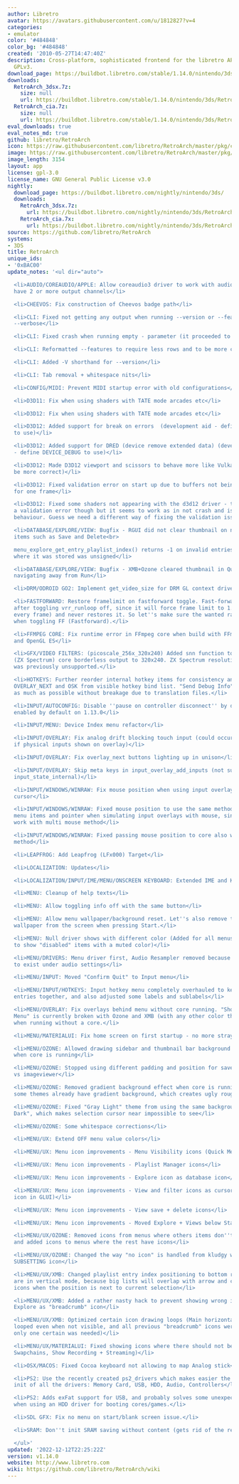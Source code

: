 ```yaml
---
author: Libretro
avatar: https://avatars.githubusercontent.com/u/1812827?v=4
categories:
- emulator
color: '#484848'
color_bg: '#484848'
created: '2010-05-27T14:47:40Z'
description: Cross-platform, sophisticated frontend for the libretro API. Licensed
  GPLv3.
download_page: https://buildbot.libretro.com/stable/1.14.0/nintendo/3ds
downloads:
  RetroArch_3dsx.7z:
    size: null
    url: https://buildbot.libretro.com/stable/1.14.0/nintendo/3ds/RetroArch_3dsx.7z
  RetroArch_cia.7z:
    size: null
    url: https://buildbot.libretro.com/stable/1.14.0/nintendo/3ds/RetroArch_cia.7z
eval_downloads: true
eval_notes_md: true
github: libretro/RetroArch
icon: https://raw.githubusercontent.com/libretro/RetroArch/master/pkg/ctr/assets/default.png
image: https://raw.githubusercontent.com/libretro/RetroArch/master/pkg/ctr/assets/libretro_banner.png
image_length: 3154
layout: app
license: gpl-3.0
license_name: GNU General Public License v3.0
nightly:
  download_page: https://buildbot.libretro.com/nightly/nintendo/3ds/
  downloads:
    RetroArch_3dsx.7z:
      url: https://buildbot.libretro.com/nightly/nintendo/3ds/RetroArch_3dsx.7z
    RetroArch_cia.7x:
      url: https://buildbot.libretro.com/nightly/nintendo/3ds/RetroArch_cia.7z
source: https://github.com/libretro/RetroArch
systems:
- 3DS
title: RetroArch
unique_ids:
- '0xBAC00'
update_notes: '<ul dir="auto">

  <li>AUDIO/COREAUDIO/APPLE: Allow coreaudio3 driver to work with audio devices that
  have 2 or more output channels</li>

  <li>CHEEVOS: Fix construction of Cheevos badge path</li>

  <li>CLI: Fixed not getting any output when running --version or --features without
  --verbose</li>

  <li>CLI: Fixed crash when running empty - parameter (it proceeded to content loading)</li>

  <li>CLI: Reformatted --features to require less rows and to be more consistent</li>

  <li>CLI: Added -V shorthand for --version</li>

  <li>CLI: Tab removal + whitespace nits</li>

  <li>CONFIG/MIDI: Prevent MIDI startup error with old configurations</li>

  <li>D3D11: Fix when using shaders with TATE mode arcades etc</li>

  <li>D3D12: Fix when using shaders with TATE mode arcades etc</li>

  <li>D3D12: Added support for break on errors  (development aid - define DEVICE_DEBUG
  to use)</li>

  <li>D3D12: Added support for DRED (device remove extended data) (development aid
  - define DEVICE_DEBUG to use)</li>

  <li>D3D12: Made D3D12 viewport and scissors to behave more like Vulkan drivers (or
  be more correct)</li>

  <li>D3D12: Fixed validation error on start up due to buffers not being setup correctly
  for one frame</li>

  <li>D3D12: Fixed some shaders not appearing with the d3d12 driver - this reintroduces
  a validation error though but it seems to work as in not crash and is the old RA
  behaviour. Guess we need a different way of fixing the validation issue.</li>

  <li>DATABASE/EXPLORE/VIEW: Bugfix - RGUI did not clear thumbnail on non-playlist
  items such as Save and Delete<br>

  menu_explore_get_entry_playlist_index() returns -1 on invalid entries, but the variable
  where it was stored was unsigned</li>

  <li>DATABASE/EXPLORE/VIEW: Bugfix - XMB+Ozone cleared thumbnail in Quick Menu when
  navigating away from Run</li>

  <li>DRM/ODROID GO2: Implement get_video_size for DRM GL context driver</li>

  <li>FASTFORWARD: Restore framelimit on fastforward toggle. Fast-forward was broken
  after toggling vrr_runloop off, since it will force frame limit to 1.0 (even on
  every frame) and never restores it. So let''s make sure the wanted ratio is applied
  when toggling FF (Fastforward).</li>

  <li>FFMPEG CORE: Fix runtime error in FFmpeg core when build with FFmpeg n5.1.2
  and OpenGL ES</li>

  <li>GFX/VIDEO FILTERS: (picoscale_256x_320x240) Added snn function to upscale Fuse
  (ZX Spectrum) core borderless output to 320x240. ZX Spectrum resolution of 256x192
  was previously unsupported.</li>

  <li>HOTKEYS: Further reorder internal hotkey items for consistency and removed SEND_DEBUG_INFO,
  OVERLAY_NEXT and OSK from visible hotkey bind list. "Send Debug Info" stuff is removed
  as much as possible without breakage due to translation files.</li>

  <li>INPUT/AUTOCONFIG: Disable ''pause on controller disconnect'' by default - was
  enabled by default on 1.13.0</li>

  <li>INPUT/MENU: Device Index menu refactor</li>

  <li>INPUT/OVERLAY: Fix analog drift blocking touch input (could occur on overlay_next
  if physical inputs shown on overlay)</li>

  <li>INPUT/OVERLAY: Fix overlay_next buttons lighting up in unison</li>

  <li>INPUT/OVERLAY: Skip meta keys in input_overlay_add_inputs (not supported by
  input_state_internal)</li>

  <li>INPUT/WINDOWS/WINRAW: Fix mouse position when using input overlay with mouse
  cursor</li>

  <li>INPUT/WINDOWS/WINRAW: Fixed mouse position to use the same method required for
  menu items and pointer when simulating input overlays with mouse, since it won''t
  work with multi mouse method</li>

  <li>INPUT/WINDOWS/WINRAW: Fixed passing mouse position to core also when using aforementioned
  method</li>

  <li>LEAPFROG: Add Leapfrog (LFx000) Target</li>

  <li>LOCALIZATION: Updates</li>

  <li>LOCALIZATION/INPUT/IME/MENU/ONSCREEN KEYBOARD: Extended IME and Korean OSK</li>

  <li>MENU: Cleanup of help texts</li>

  <li>MENU: Allow toggling info off with the same button</li>

  <li>MENU: Allow menu wallpaper/background reset. Let''s also remove the current
  wallpaper from the screen when pressing Start.</li>

  <li>MENU: Null driver shows with different color (Added for all menus the ability
  to show "disabled" items with a muted color)</li>

  <li>MENU/DRIVERS: Menu driver first, Audio Resampler removed because it is enough
  to exist under audio settings</li>

  <li>MENU/INPUT: Moved "Confirm Quit" to Input menu</li>

  <li>MENU/INPUT/HOTKEYS: Input hotkey menu completely overhauled to keep related
  entries together, and also adjusted some labels and sublabels</li>

  <li>MENU/OVERLAY: Fix overlays behind menu without core running. "Show Overlay Behind
  Menu" is currently broken with Ozone and XMB (with any other color theme than Plain)
  when running without a core.</li>

  <li>MENU/MATERIALUI: Fix home screen on first startup - no more stray entries</li>

  <li>MENU/OZONE: Allowed drawing sidebar and thumbnail bar background color also
  when core is running</li>

  <li>MENU/OZONE: Stopped using different padding and position for savestate thumbnails
  vs imageviewer</li>

  <li>MENU/OZONE: Removed gradient background effect when core is running, because
  some themes already have gradient background, which creates ugly rough steps</li>

  <li>MENU/OZONE: Fixed "Gray Light" theme from using the same background as "Gray
  Dark", which makes selection cursor near impossible to see</li>

  <li>MENU/OZONE: Some whitespace corrections</li>

  <li>MENU/UX: Extend OFF menu value colors</li>

  <li>MENU/UX: Menu icon improvements - Menu Visibility icons (Quick Menu + Settings)</li>

  <li>MENU/UX: Menu icon improvements - Playlist Manager icons</li>

  <li>MENU/UX: Menu icon improvements - Explore icon as database icon</li>

  <li>MENU/UX: Menu icon improvements - View and filter icons as cursor icon (folder
  icon in GLUI)</li>

  <li>MENU/UX: Menu icon improvements - View save + delete icons</li>

  <li>MENU/UX: Menu icon improvements - Moved Explore + Views below Standalone Cores</li>

  <li>MENU/UX/OZONE: Removed icons from menus where others items don''t have icons,
  and added icons to menus where the rest have icons</li>

  <li>MENU/UX/OZONE: Changed the way "no icon" is handled from kludgy way of not drawing
  SUBSETTING icon</li>

  <li>MENU/UX/XMB: Changed playlist entry index positioning to bottom right when thumbnails
  are in vertical mode, because big lists will overlap with arrow and current "breadcrumb"
  icons when the position is next to current selection</li>

  <li>MENU/UX/XMB: Added a rather nasty hack to prevent showing wrong icons under
  Explore as "breadcrumb" icon</li>

  <li>MENU/UX/XMB: Optimized certain icon drawing loops (Main horizontal icons were
  looped even when not visible, and all previous "breadcrumb" icons were looped when
  only one certain was needed)</li>

  <li>MENU/UX/MATERIALUI: Fixed showing icons where there should not be any (Waitable
  Swapchains, Show Recording + Streaming)</li>

  <li>OSX/MACOS: Fixed Cocoa keyboard not allowing to map Analog stick</li>

  <li>PS2: Use the recently created ps2_drivers which makes easier the loading and
  init of all the drivers: Memory Card, USB, HDD, Audio, Controllers</li>

  <li>PS2: Adds exFat support for USB, and probably solves some unexpected issues
  when using an HDD driver for booting cores/games.</li>

  <li>SDL GFX: Fix no menu on start/blank screen issue.</li>

  <li>SRAM: Don''t init SRAM saving without content (gets rid of the redundant logging)</li>

  </ul>'
updated: '2022-12-12T22:25:22Z'
version: v1.14.0
website: http://www.libretro.com
wiki: https://github.com/libretro/RetroArch/wiki
---
```

